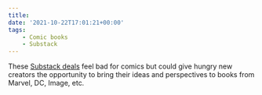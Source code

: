 ```yaml
---
title:
date: '2021-10-22T17:01:21+00:00'
tags:
    - Comic books
    - Substack
---
```


These [Substack deals](https://href.li/?https://jamestynioniv.substack.com/p/a-whole-new-era) feel bad for comics but could give hungry new creators the opportunity to bring their ideas and perspectives to books from Marvel, DC, Image, etc.